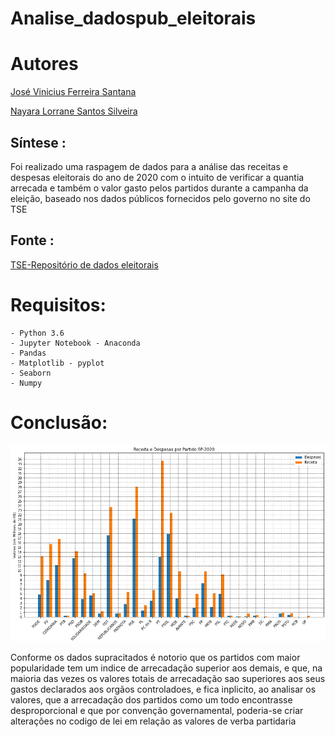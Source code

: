 <h1>Analise_dadospub_eleitorais</h1>

# Autores

[José Vinicius Ferreira Santana](https://github.com/JViniciusF)

[Nayara Lorrane Santos Silveira](https://github.com/nayaralorrane) 

<h2>Síntese :</h2>
Foi realizado uma raspagem de dados para a análise das receitas e despesas eleitorais do ano de 2020 com o intuito de verificar a quantia arrecada e também o valor gasto pelos partidos durante a campanha da eleição, baseado nos dados públicos fornecidos pelo governo no site do TSE

<h2>Fonte :</h2>

[TSE-Repositório de dados eleitorais](https://www.tse.jus.br/hotsites/pesquisas-eleitorais/resultados_anos/2018.html)

# Requisitos:
```
- Python 3.6
- Jupyter Notebook - Anaconda
- Pandas 
- Matplotlib - pyplot
- Seaborn
- Numpy
```

# Conclusão: 

![](https://github.com/JViniciusF/Analise_dadospub_eleitorais/blob/main/Resultado.png)

Conforme os dados supracitados é notorio que os partidos com maior popularidade tem um indice de arrecadação superior aos demais, e que, na maioria das vezes os valores totais de arrecadação sao superiores aos seus gastos declarados aos orgãos controladoes, e fica inplicito, ao analisar os valores, que a arrecadação dos partidos como um todo encontrasse desproporcional e que por convenção governamental, poderia-se criar alterações no codigo de lei em relação as valores de verba partidaria 
